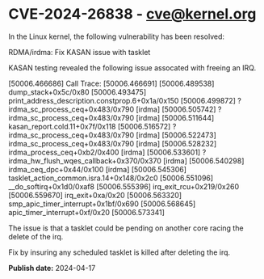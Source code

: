 # CVE-2024-26838 - cve@kernel.org

In the Linux kernel, the following vulnerability has been resolved:

RDMA/irdma: Fix KASAN issue with tasklet

KASAN testing revealed the following issue assocated with freeing an IRQ.

[50006.466686] Call Trace:
[50006.466691]  <IRQ>
[50006.489538]  dump_stack+0x5c/0x80
[50006.493475]  print_address_description.constprop.6+0x1a/0x150
[50006.499872]  ? irdma_sc_process_ceq+0x483/0x790 [irdma]
[50006.505742]  ? irdma_sc_process_ceq+0x483/0x790 [irdma]
[50006.511644]  kasan_report.cold.11+0x7f/0x118
[50006.516572]  ? irdma_sc_process_ceq+0x483/0x790 [irdma]
[50006.522473]  irdma_sc_process_ceq+0x483/0x790 [irdma]
[50006.528232]  irdma_process_ceq+0xb2/0x400 [irdma]
[50006.533601]  ? irdma_hw_flush_wqes_callback+0x370/0x370 [irdma]
[50006.540298]  irdma_ceq_dpc+0x44/0x100 [irdma]
[50006.545306]  tasklet_action_common.isra.14+0x148/0x2c0
[50006.551096]  __do_softirq+0x1d0/0xaf8
[50006.555396]  irq_exit_rcu+0x219/0x260
[50006.559670]  irq_exit+0xa/0x20
[50006.563320]  smp_apic_timer_interrupt+0x1bf/0x690
[50006.568645]  apic_timer_interrupt+0xf/0x20
[50006.573341]  </IRQ>

The issue is that a tasklet could be pending on another core racing
the delete of the irq.

Fix by insuring any scheduled tasklet is killed after deleting the
irq.

**Publish date:** 2024-04-17
